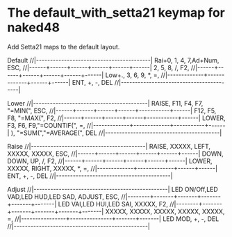 # The default_with_setta21 keymap for naked48

Add Setta21 maps to the default layout.

Default
  //|-----------------------------------------|
      Rai+0,     1,     4,     7,Ad+Num,   ESC,
  //|------+------+------+------+------+------|
                 2,     5,     8,     /,    F2,
  //|------+------+------+------+------+------|
      Low+.,     3,     6,     9,     *,     =,
  //|-------------+-------------+------+------|
               ENT,            +,     -,   DEL 
  //|-----------------------------------------|

Lower
  //|-----------------------------------------|
      RAISE,   F11,    F4,    F7,    "=MIN(",   ESC,
  //|------+------+------+------+-----------+------|
               F12,    F5,    F8,    "=MAX(",    F2,
  //|------+------+------+------+-----------+------|
      LOWER,    F3,    F6,    F9,"=COUNTIF(",     =,
  //|-------------+-------------+-----------+------|
                 ),      "=SUM(","=AVERAGE(",   DEL 
  //|-----------------------------------------|

Raise
  //|-----------------------------------------|
      RAISE, XXXXX,  LEFT, XXXXX, XXXXX,   ESC,
  //|------+------+------+------+------+------|
              DOWN,  DOWN,    UP,     /,    F2,
  //|------+------+------+------+------+------|
      LOWER, XXXXX, RIGHT, XXXXX,     *,     =,
  //|-------------+-------------+------+------|
               ENT,            +,     -,   DEL 
  //|-----------------------------------------|

Adjust
  //|------------------------------------------------|
   LED ON/Off,LED VAD,LED HUD,LED SAD, ADJUST,    ESC,
  //|--------+-------+-------+-------+-------+-------|
              LED VAI,LED HUI,LED SAI,  XXXXX,     F2,
  //|--------+-------+-------+-------+-------+-------|
        XXXXX,  XXXXX,   XXXXX, XXXXX,  XXXXX,      =,
  //|----------------+---------------+-------+-------|
              LED MOD,              +,      -,    DEL 
  //|------------------------------------------------|
